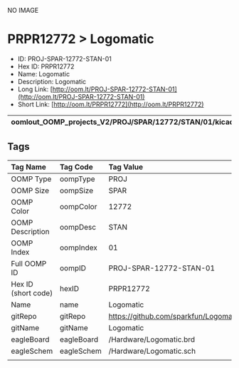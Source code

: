 


  
NO IMAGE  
# PRPR12772 > Logomatic

- ID: PROJ-SPAR-12772-STAN-01
- Hex ID: PRPR12772
- Name: Logomatic
- Description: Logomatic
- Long Link: [http://oom.lt/PROJ-SPAR-12772-STAN-01](http://oom.lt/PROJ-SPAR-12772-STAN-01)
- Short Link: [http://oom.lt/PRPR12772](http://oom.lt/PRPR12772)
  

|oomlout_OOMP_projects_V2/PROJ/SPAR/12772/STAN/01/kicadPcb3dFront.png|oomlout_OOMP_projects_V2/PROJ/SPAR/12772/STAN/01/kicadPcb3dBack.png|oomlout_OOMP_projects_V2/PROJ/SPAR/12772/STAN/01/kicadPcb3d.png||
| :---: | :---: | :---: | :---: |

## Tags
  

|Tag Name|Tag Code|Tag Value|
| :--- | :--- | :--- |
|OOMP Type|oompType|PROJ|
|OOMP Size|oompSize|SPAR|
|OOMP Color|oompColor|12772|
|OOMP Description|oompDesc|STAN|
|OOMP Index|oompIndex|01|
|Full OOMP ID|oompID|PROJ-SPAR-12772-STAN-01|
|Hex ID (short code)|hexID|PRPR12772|
|Name|name|Logomatic|
|gitRepo|gitRepo|https://github.com/sparkfun/Logomatic|
|gitName|gitName|Logomatic|
|eagleBoard|eagleBoard|/Hardware/Logomatic.brd|
|eagleSchem|eagleSchem|/Hardware/Logomatic.sch|
||||
